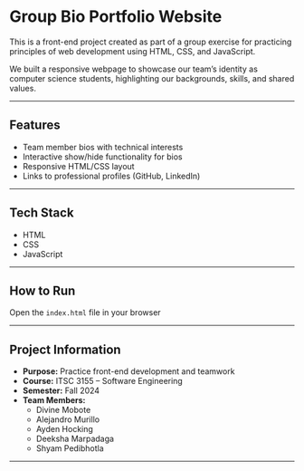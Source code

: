 # Group Bio Portfolio Website

This is a front-end project created as part of a group exercise for practicing principles of web development using HTML, CSS, and JavaScript.

We built a responsive webpage to showcase our team’s identity as computer science students, highlighting our backgrounds, skills, and shared values.

---

##  Features

- Team member bios with technical interests
- Interactive show/hide functionality for bios
- Responsive HTML/CSS layout
- Links to professional profiles (GitHub, LinkedIn)

---

##  Tech Stack

- HTML
- CSS
- JavaScript

---

##  How to Run

Open the `index.html` file in your browser

---

##  Project Information

- **Purpose:** Practice front-end development and teamwork
- **Course:** ITSC 3155 – Software Engineering
- **Semester:** Fall 2024
- **Team Members:**
  - Divine Mobote
  - Alejandro Murillo
  - Ayden Hocking
  - Deeksha Marpadaga
  - Shyam Pedibhotla

---


